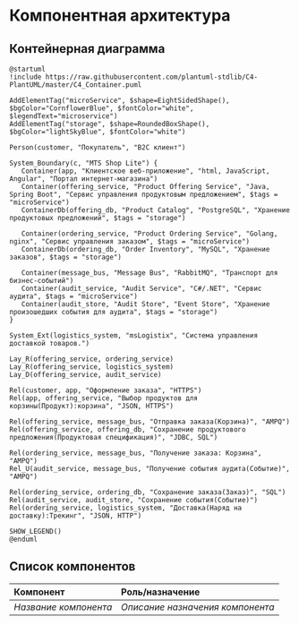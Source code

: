 # Компонентная архитектура
<!-- Состав и взаимосвязи компонентов системы между собой и внешними системами с указанием протоколов, ключевые технологии, используемые для реализации компонентов.
Диаграмма контейнеров C4 и текстовое описание. 
Подробнее: https://confluence.mts.ru/pages/viewpage.action?pageId=723777881
-->
## Контейнерная диаграмма

```plantuml
@startuml
!include https://raw.githubusercontent.com/plantuml-stdlib/C4-PlantUML/master/C4_Container.puml

AddElementTag("microService", $shape=EightSidedShape(), $bgColor="CornflowerBlue", $fontColor="white", $legendText="microservice")
AddElementTag("storage", $shape=RoundedBoxShape(), $bgColor="lightSkyBlue", $fontColor="white")

Person(customer, "Покупатель", "B2C клиент")

System_Boundary(c, "MTS Shop Lite") {
   Container(app, "Клиентское веб-приложение", "html, JavaScript, Angular", "Портал интернет-магазина")
   Container(offering_service, "Product Offering Service", "Java, Spring Boot", "Сервис управления продуктовым предложением", $tags = "microService")      
   ContainerDb(offering_db, "Product Catalog", "PostgreSQL", "Хранение продуктовых предложений", $tags = "storage")
   
   Container(ordering_service, "Product Ordering Service", "Golang, nginx", "Сервис управления заказом", $tags = "microService")      
   ContainerDb(ordering_db, "Order Inventory", "MySQL", "Хранение заказов", $tags = "storage")
    
   Container(message_bus, "Message Bus", "RabbitMQ", "Транспорт для бизнес-событий")
   Container(audit_service, "Audit Service", "C#/.NET", "Сервис аудита", $tags = "microService")      
   Container(audit_store, "Audit Store", "Event Store", "Хранение произошедших события для аудита", $tags = "storage")
}

System_Ext(logistics_system, "msLogistix", "Система управления доставкой товаров.")  

Lay_R(offering_service, ordering_service)
Lay_R(offering_service, logistics_system)
Lay_D(offering_service, audit_service)

Rel(customer, app, "Оформление заказа", "HTTPS")
Rel(app, offering_service, "Выбор продуктов для корзины(Продукт):корзина", "JSON, HTTPS")

Rel(offering_service, message_bus, "Отправка заказа(Корзина)", "AMPQ")
Rel(offering_service, offering_db, "Сохранение продуктового предложения(Продуктовая спецификация)", "JDBC, SQL")

Rel(ordering_service, message_bus, "Получение заказа: Корзина", "AMPQ")
Rel_U(audit_service, message_bus, "Получение события аудита(Событие)", "AMPQ")

Rel(ordering_service, ordering_db, "Сохранение заказа(Заказ)", "SQL")
Rel(audit_service, audit_store, "Сохранение события(Событие)")
Rel(ordering_service, logistics_system, "Доставка(Наряд на доставку):Трекинг", "JSON, HTTP")  

SHOW_LEGEND()
@enduml
```

## Список компонентов
| Компонент             | Роль/назначение                  |
|:----------------------|:---------------------------------|
| *Название компонента* | *Описание назначения компонента* |